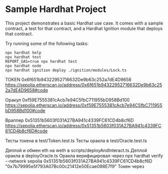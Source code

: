 # Sample Hardhat Project

This project demonstrates a basic Hardhat use case. It comes with a sample contract, a test for that contract, and a Hardhat Ignition module that deploys that contract.

Try running some of the following tasks:

```shell
npx hardhat help
npx hardhat test
REPORT_GAS=true npx hardhat test
npx hardhat node
npx hardhat ignition deploy ./ignition/modules/Lock.ts
```


TOKEN 0x6f651b94322952716632De9b63c252a7dE4D9658
https://sepolia.etherscan.io/address/0x6f651b94322952716632De9b63c252a7dE4D9658#code

Оракул 0xf59E7555381cAcb7e94C5fbC711955bD958Bd100
https://sepolia.etherscan.io/address/0xf59E7555381cAcb7e94C5fbC711955bD958Bd100#code

Враппер 0x51351b5603f031A27BA941c4339FC61CD4b8cf6D
https://sepolia.etherscan.io/address/0x51351b5603f031A27BA941c4339FC61CD4b8cf6D#code

Тесты токена в test/Token.test.ts
Тесты оракла в test/Oracle.test.ts

Деплой и обмен eth на weth в scripts/deployAndInteract.ts
Деплой оракла в deployOracle.ts
Оракла верифицировал через npx hardhat verify --network sepolia 0x51351b5603f031A27BA941c4339FC61CD4b8cf6D "0x7b79995e5f793A07Bc00c21412e50Ecae098E7f9"
Токен через 